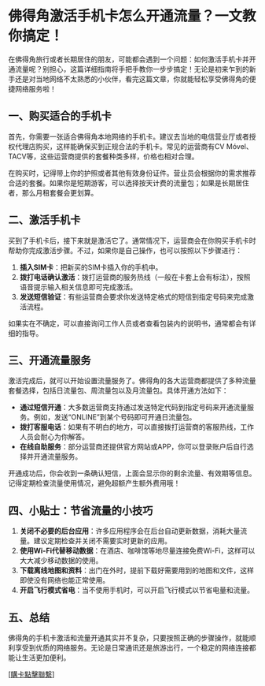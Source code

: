 # 佛得角激活手机卡怎么开通流量？一文教你搞定！

在佛得角旅行或者长期居住的朋友，可能都会遇到一个问题：如何激活手机卡并开通流量呢？别担心，这篇详细指南将手把手教你一步步搞定！无论是初来乍到的新手还是对当地网络不太熟悉的小伙伴，看完这篇文章，你就能轻松享受佛得角的便捷网络服务啦！

## 一、购买适合的手机卡

首先，你需要一张适合佛得角本地网络的手机卡。建议去当地的电信营业厅或者授权代理店购买，这样能确保买到正规合法的手机卡。常见的运营商有CV Móvel、TACV等，这些运营商提供的套餐种类多样，价格也相对合理。

在购买时，记得带上你的护照或者其他有效身份证件。营业员会根据你的需求推荐合适的套餐。如果你是短期游客，可以选择按天计费的流量包；如果是长期居住者，那么月租套餐会更划算。

## 二、激活手机卡

买到了手机卡后，接下来就是激活它了。通常情况下，运营商会在你购买手机卡时帮助你完成激活步骤。不过，如果你是自己操作，也可以按照以下步骤进行：

1. **插入SIM卡**：把新买的SIM卡插入你的手机中。
2. **拨打电话确认激活**：拨打运营商的服务热线（一般在卡套上会有标注），按照语音提示输入相关信息即可完成激活。
3. **发送短信验证**：有些运营商会要求你发送特定格式的短信到指定号码来完成激活流程。

如果实在不确定，可以直接询问工作人员或者查看包装内的说明书，通常都会有详细的指导。

## 三、开通流量服务

激活完成后，就可以开始设置流量服务了。佛得角的各大运营商都提供了多种流量套餐选择，包括日流量包、周流量包以及月流量包。具体开通方法如下：

- **通过短信开通**：大多数运营商支持通过发送特定代码到指定号码来开通流量服务。例如，发送“ONLINE”到某个号码即可开通日流量包。
- **拨打客服电话**：如果有不明白的地方，可以直接拨打运营商的客服热线，工作人员会耐心为你解答。
- **在线自助服务**：部分运营商还提供官方网站或APP，你可以登录账户后自行选择并开通流量服务。

开通成功后，你会收到一条确认短信，上面会显示你的剩余流量、有效期等信息。记得定期检查流量使用情况，避免超额产生额外费用哦！

## 四、小贴士：节省流量的小技巧

1. **关闭不必要的后台应用**：许多应用程序会在后台自动更新数据，消耗大量流量。建议定期检查并关闭不需要实时更新的应用。
2. **使用Wi-Fi代替移动数据**：在酒店、咖啡馆等地尽量连接免费Wi-Fi，这样可以大大减少移动数据的使用。
3. **下载离线地图和资料**：出门在外时，提前下载好需要用到的地图和文件，这样即使没有网络也能正常使用。
4. **开启飞行模式省电**：当不使用手机时，可以开启飞行模式以节省电量和流量。

## 五、总结

佛得角的手机卡激活和流量开通其实并不复杂，只要按照正确的步骤操作，就能顺利享受到优质的网络服务。无论是日常通讯还是旅游出行，一个稳定的网络连接都能让生活更加便利。

[[購卡點擊聯繫](https://t.me/s/esim1088)]